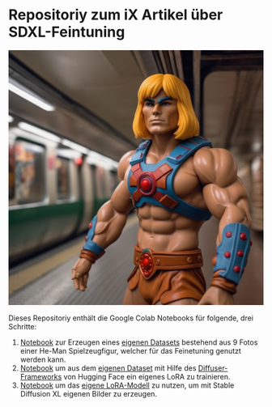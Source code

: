 # Repositoriy zum iX Artikel über SDXL-Feintuning

![](results/heman-in-a-subway.png)

Dieses Repositoriy enthält die Google Colab Notebooks für folgende, drei Schritte:

1. [Notebook](https://github.com/rawar/ix-sdxl-dreambooth-lora/blob/main/create-dataset.ipynb) zur Erzeugen eines [eigenen Datasets](https://huggingface.co/datasets/Rawar/heman-toy) bestehend aus 9 Fotos einer He-Man Spielzeugfigur, welcher für das Feinetuning genutzt werden kann.
2. [Notebook](https://github.com/rawar/ix-sdxl-dreambooth-lora/blob/main/fine-tune-sdxl.ipynb) um aus dem [eigenen Dataset]((https://huggingface.co/datasets/Rawar/heman-toy)) mit Hilfe des [Diffuser-Frameworks](https://huggingface.co/docs/diffusers/index) von Hugging Face ein eigenes LoRA zu trainieren.
3. [Notebook](https://github.com/rawar/ix-sdxl-dreambooth-lora/blob/main/inference-lora-sdxl.ipynb) um das [eigene LoRA-Modell](https://huggingface.co/Rawar/heman-toy-lora-trained-sdxl) zu nutzen, um mit Stable Diffusion XL eigenen Bilder zu erzeugen. 



